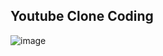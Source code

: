 
## Youtube Clone Coding

![image](https://user-images.githubusercontent.com/79193369/118817275-01642680-b8ee-11eb-81ce-ff33b8f774a1.png)





